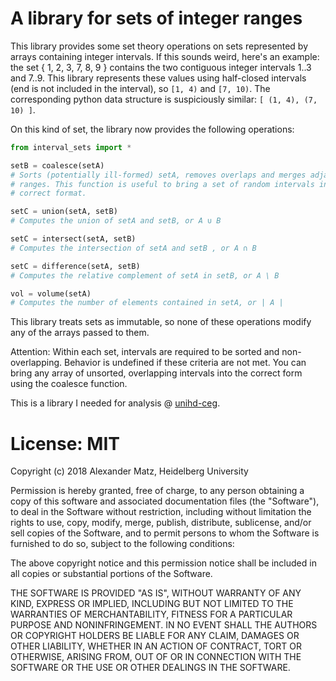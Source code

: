 # A library for sets of integer ranges

This library provides some set theory operations on sets represented by arrays
containing integer intervals.
If this sounds weird, here's an example: the set { 1, 2, 3, 7, 8, 9 } contains
the two contiguous integer intervals 1..3 and 7..9.
This library represents these values using half-closed intervals (end is not
included in the interval), so `[1, 4)` and `[7, 10)`.
The corresponding python data structure is suspiciously similar:
`[ (1, 4), (7, 10) ]`.

On this kind of set, the library now provides the following operations:

```python
from interval_sets import *

setB = coalesce(setA)
# Sorts (potentially ill-formed) setA, removes overlaps and merges adjacent
# ranges. This function is useful to bring a set of random intervals into the
# correct format.

setC = union(setA, setB)
# Computes the union of setA and setB, or A ∪ B

setC = intersect(setA, setB)
# Computes the intersection of setA and setB , or A ∩ B

setC = difference(setA, setB)
# Computes the relative complement of setA in setB, or A \ B

vol = volume(setA)
# Computes the number of elements contained in setA, or | A |
```

This library treats sets as immutable, so none of these operations modify any
of the arrays passed to them.

Attention: Within each set, intervals are required to be sorted and
non-overlapping. Behavior is undefined if these criteria are not met. You can
bring any array of unsorted, overlapping intervals into the correct form using
the coalesce function.

This is a library I needed for analysis @ [unihd-ceg](https://github.com/UniHd-CEG).

# License: MIT

Copyright (c) 2018 Alexander Matz, Heidelberg University

Permission is hereby granted, free of charge, to any person obtaining a copy
of this software and associated documentation files (the "Software"), to deal
in the Software without restriction, including without limitation the rights
to use, copy, modify, merge, publish, distribute, sublicense, and/or sell
copies of the Software, and to permit persons to whom the Software is
furnished to do so, subject to the following conditions:

The above copyright notice and this permission notice shall be included in all
copies or substantial portions of the Software.

THE SOFTWARE IS PROVIDED "AS IS", WITHOUT WARRANTY OF ANY KIND, EXPRESS OR
IMPLIED, INCLUDING BUT NOT LIMITED TO THE WARRANTIES OF MERCHANTABILITY,
FITNESS FOR A PARTICULAR PURPOSE AND NONINFRINGEMENT. IN NO EVENT SHALL THE
AUTHORS OR COPYRIGHT HOLDERS BE LIABLE FOR ANY CLAIM, DAMAGES OR OTHER
LIABILITY, WHETHER IN AN ACTION OF CONTRACT, TORT OR OTHERWISE, ARISING FROM,
OUT OF OR IN CONNECTION WITH THE SOFTWARE OR THE USE OR OTHER DEALINGS IN THE
SOFTWARE.
